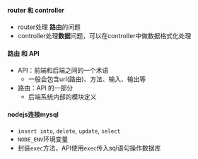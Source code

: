 #### router 和 controller
- router处理 **路由**的问题
- controller处理**数据**问题，可以在controller中做数据格式化处理

#### 路由 和 API
- API：前端和后端之间的一个术语
    - 一般会包含url(路由)、方法、输入、输出等
- 路由：API 的一部分
    - 后端系统内部的模块定义

#### nodejs连接mysql
- `insert into`, `delete`, `update`, `select`
- `NODE_ENV`环境变量
- 封装`exec`方法，API使用`exec`传入sql语句操作数据库